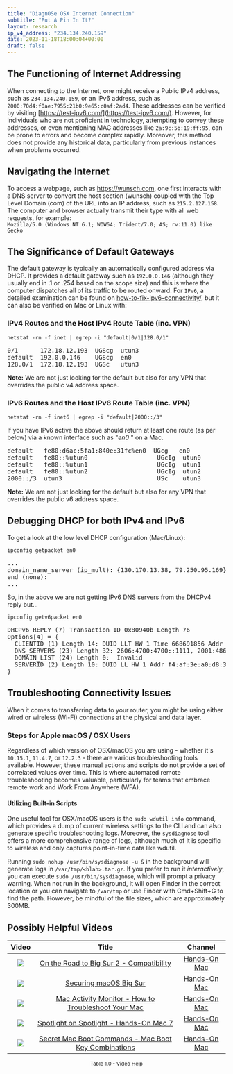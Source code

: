 ```yaml
---
title: "DiagnOSe OSX Internet Connection"
subtitle: "Put A Pin In It?"
layout: research
ip_v4_address: "234.134.240.159"
date: 2023-11-18T18:00:04+00:00
draft: false
---
```


## The Functioning of Internet Addressing

When connecting to the Internet, one might receive a Public IPv4 address, such as ```234.134.240.159```, or an IPv6 address, such as ```2000:70d4:f0ae:7955:21b0:9e65:c0af:2ad4```. These addresses can be verified by visiting [https://test-ipv6.com/](https://test-ipv6.com/). However, for individuals who are not proficient in technology, attempting to convey these addresses, or even mentioning MAC addresses like ```2a:9c:5b:19:ff:95```, can be prone to errors and become complex rapidly. Moreover, this method does not provide any historical data, particularly from previous instances when problems occurred.
## Navigating the Internet

To access a webpage, such as https://wunsch.com, one first interacts with a DNS server to convert the host section (wunsch) coupled with the Top Level Domain (com) of the URL into an IP address, such as ```215.2.127.158```. The computer and browser actually transmit their type with all web requests, for example: <br>```Mozilla/5.0 (Windows NT 6.1; WOW64; Trident/7.0; AS; rv:11.0) like Gecko```
## The Significance of Default Gateways

The default gateway is typically an automatically configured address via DHCP. It provides a default gateway such as ```192.0.0.146``` (although they usually end in .1 or .254 based on the scope size) and this is where the computer dispatches all of its traffic to be routed onward. For ```IPv6```, a detailed examination can be found on [how-to-fix-ipv6-connectivity/](/blog/how-to-fix-ipv6-connectivity/), but it can also be verified on Mac or Linux with: <br>
### IPv4 Routes and the Host IPv4 Route Table (inc. VPN)
```netstat -rn -f inet | egrep -i "default|0/1|128.0/1"```

<pre>
0/1      172.18.12.193  UGScg  utun3
default  192.0.0.146    UGScg  en0
128.0/1  172.18.12.193  UGSc   utun3</pre>

**Note:** We are not just looking for the default but also for any VPN that overrides the public v4 address space.

### IPv6 Routes and the Host IPv6 Route Table (inc. VPN)
```netstat -rn -f inet6 | egrep -i "default|2000::/3"```

If you have IPv6 active the above should return at least one route (as per below) via a known interface such as "_en0_ " on a Mac. 

<pre>
default   fe80:d6ac:5fa1:840e:31fc%en0  UGcg   en0
default   fe80::%utun0                   UGcIg  utun0
default   fe80::%utun1                   UGcIg  utun1
default   fe80::%utun2                   UGcIg  utun2
2000::/3  utun3                          USc    utun3</pre>

**Note:** We are not just looking for the default but also for any VPN that overrides the public v6 address space.
<br>

## Debugging DHCP for both IPv4 and IPv6

To get a look at the low level DHCP configuration (Mac/Linux): 

```ipconfig getpacket en0```

<pre>
...
domain_name_server (ip_mult): {130.170.13.38, 79.250.95.169}
end (none):
...</pre>

So, in the above we are not getting IPv6 DNS servers from the DHCPv4 reply but...

```ipconfig getv6packet en0```

<pre>
DHCPv6 REPLY (7) Transaction ID 0x80940b Length 76
Options[4] = {
  CLIENTID (1) Length 14: DUID LLT HW 1 Time 668691856 Addr 2a:9c:5b:19:ff:95
  DNS_SERVERS (23) Length 32: 2606:4700:4700::1111, 2001:4860:4860::8844
  DOMAIN_LIST (24) Length 0:  Invalid
  SERVERID (2) Length 10: DUID LL HW 1 Addr f4:af:3e:a0:d8:3e
}</pre>




## Troubleshooting Connectivity Issues
When it comes to transferring data to your router, you might be using either wired or wireless (Wi-Fi) connections at the physical and data layer.
### Steps for Apple macOS / OSX Users
Regardless of which version of OSX/macOS you are using - whether it's ```10.15.1```, ```11.4.7```, or ```12.2.3``` - there are various troubleshooting tools available. However, these manual actions and scripts do not provide a set of correlated values over time. This is where automated remote troubleshooting becomes valuable, particularly for teams that embrace remote work and Work From Anywhere (WFA).
#### Utilizing Built-in Scripts
One useful tool for OSX/macOS users is the ```sudo wdutil info``` command, which provides a dump of current wireless settings to the CLI and can also generate specific troubleshooting logs. Moreover, the ```sysdiagnose``` tool offers a more comprehensive range of logs, although much of it is specific to wireless and only captures point-in-time data like wdutil.

Running ```sudo nohup /usr/bin/sysdiagnose -u &``` in the background will generate logs in ```/var/tmp/<blah>.tar.gz```. If you prefer to run it *interactively*, you can execute ```sudo /usr/bin/sysdiagnose```, which will prompt a privacy warning. When not run in the background, it will open Finder in the correct location or you can navigate to ```/var/tmp``` or use Finder with Cmd+Shift+G to find the path. However, be mindful of the file sizes, which are approximately 300MB.
## Possibly Helpful Videos

<link href="/plugins/lity/css/lity.min.css" rel="stylesheet">
<script src="/plugins/lity/js/lity.min.js"></script>
<div class="table1-start"></div>

|Video | Title | Channel |
| :---: | :---: | :---: |
|<a href="https://www.youtube.com/watch?v=HEbK-Tignuc" data-lity><img src="https://i.ytimg.com/vi/HEbK-Tignuc/default.jpg" class="img-fluid"></a>|<a href="https://www.youtube.com/watch?v=HEbK-Tignuc" data-lity>On the Road to Big Sur 2 - Compatibility</a>|<a target="_blank" href="https://www.youtube.com/channel/UCg43DP8MdHVcl4rFK_delBg" >Hands-On Mac</a>|
|<a href="https://www.youtube.com/watch?v=7KdhJimuhNw" data-lity><img src="https://i.ytimg.com/vi/7KdhJimuhNw/default.jpg" class="img-fluid"></a>|<a href="https://www.youtube.com/watch?v=7KdhJimuhNw" data-lity>Securing macOS Big Sur</a>|<a target="_blank" href="https://www.youtube.com/channel/UCg43DP8MdHVcl4rFK_delBg" >Hands-On Mac</a>|
|<a href="https://www.youtube.com/watch?v=TWzWd_DiaJ0" data-lity><img src="https://i.ytimg.com/vi/TWzWd_DiaJ0/default.jpg" class="img-fluid"></a>|<a href="https://www.youtube.com/watch?v=TWzWd_DiaJ0" data-lity>Mac Activity Monitor - How to Troubleshoot Your Mac</a>|<a target="_blank" href="https://www.youtube.com/channel/UCg43DP8MdHVcl4rFK_delBg" >Hands-On Mac</a>|
|<a href="https://www.youtube.com/watch?v=RslZ4W1EPqk" data-lity><img src="https://i.ytimg.com/vi/RslZ4W1EPqk/default.jpg" class="img-fluid"></a>|<a href="https://www.youtube.com/watch?v=RslZ4W1EPqk" data-lity>Spotlight on Spotlight - Hands-On Mac 7</a>|<a target="_blank" href="https://www.youtube.com/channel/UCg43DP8MdHVcl4rFK_delBg" >Hands-On Mac</a>|
|<a href="https://www.youtube.com/watch?v=VwNYWAxHCgM" data-lity><img src="https://i.ytimg.com/vi/VwNYWAxHCgM/default.jpg" class="img-fluid"></a>|<a href="https://www.youtube.com/watch?v=VwNYWAxHCgM" data-lity>Secret Mac Boot Commands - Mac Boot Key Combinations</a>|<a target="_blank" href="https://www.youtube.com/channel/UCg43DP8MdHVcl4rFK_delBg" >Hands-On Mac</a>|

<center><small>Table 1.0 - Video Help</small></center>
 <br>
<div class="table1-end"></div>
<script type="text/javascript">
(function() {
    $('div.table1-start').nextUntil('div.table1-end', 'table').addClass('table thead-dark table-striped table-responsive rounded').attr('id', 't1');
    $('#t1').find('thead').addClass('thead-dark');
})();
</script>
